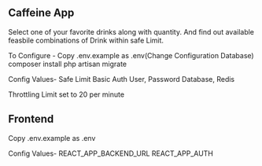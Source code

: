 ## Caffeine App

Select one of your favorite drinks along with quantity. And find out available feasbile combinations of Drink within safe Limit.

To Configure -
Copy .env.example as .env(Change Configuration Database)
composer install
php artisan migrate

Config Values-
Safe Limit
Basic Auth User, Password
Database,
Redis

Throttling Limit set to 20 per minute

## Frontend
Copy .env.example as .env

Config Values-
REACT_APP_BACKEND_URL
REACT_APP_AUTH
